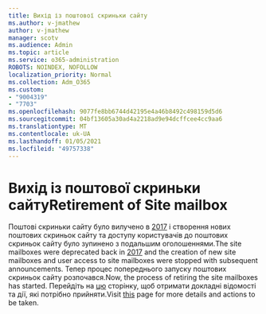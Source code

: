```yaml
---
title: Вихід із поштової скриньки сайту
ms.author: v-jmathew
author: v-jmathew
manager: scotv
ms.audience: Admin
ms.topic: article
ms.service: o365-administration
ROBOTS: NOINDEX, NOFOLLOW
localization_priority: Normal
ms.collection: Adm_O365
ms.custom:
- "9004319"
- "7703"
ms.openlocfilehash: 9077fe8bb6744d42195e4a46b8492c498159d5d6
ms.sourcegitcommit: 04bf13605a30ad4a2218ad9e94dcffcee4cc9aa6
ms.translationtype: MT
ms.contentlocale: uk-UA
ms.lasthandoff: 01/05/2021
ms.locfileid: "49757338"
---
```

# <a name="retirement-of-site-mailbox"></a><span data-ttu-id="2d1c8-102">Вихід із поштової скриньки сайту</span><span class="sxs-lookup"><span data-stu-id="2d1c8-102">Retirement of Site mailbox</span></span>

<span data-ttu-id="2d1c8-103">Поштові скриньки сайту було вилучено в [2017](https://techcommunity.microsoft.com/t5/microsoft-sharepoint-blog/deprecation-of-site-mailboxes/ba-p/93028) і створення нових поштових скриньок сайту та доступу користувачів до поштових скриньок сайту було зупинено з подальшим оголошеннями.</span><span class="sxs-lookup"><span data-stu-id="2d1c8-103">The site mailboxes were deprecated back in [2017](https://techcommunity.microsoft.com/t5/microsoft-sharepoint-blog/deprecation-of-site-mailboxes/ba-p/93028) and the creation of new site mailboxes and user access to site mailboxes were stopped with subsequent announcements.</span></span> <span data-ttu-id="2d1c8-104">Тепер процес попереднього запуску поштових скриньок сайту розпочався.</span><span class="sxs-lookup"><span data-stu-id="2d1c8-104">Now, the process of retiring the site mailboxes has started.</span></span> <span data-ttu-id="2d1c8-105">Перейдіть на [цю](https://aka.ms/SiteMailboxRetirement) сторінку, щоб отримати докладні відомості та дії, які потрібно прийняти.</span><span class="sxs-lookup"><span data-stu-id="2d1c8-105">Visit [this](https://aka.ms/SiteMailboxRetirement) page for more details and actions to be taken.</span></span>
